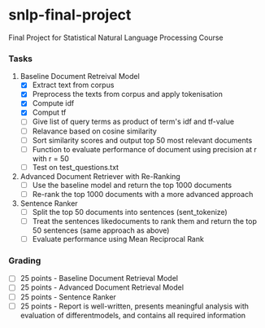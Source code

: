 # snlp-final-project
Final Project for Statistical Natural Language Processing Course
### Tasks
1. Baseline Document Retreival Model
   - [x] Extract text from corpus
   - [x] Preprocess the texts from corpus and apply tokenisation
   - [x] Compute idf
   - [x] Comput tf
   - [ ] Give list of query terms as product of term's idf and tf-value
   - [ ] Relavance based on cosine similarity
   - [ ] Sort similarity scores and output top 50 most relevant documents
   - [ ] Function to evaluate performance of document using precision at r with r = 50
   - [ ] Test on test_questions.txt
2. Advanced Document Retriever with Re-Ranking
   - [ ] Use the baseline model and return the top 1000 documents
   - [ ] Re-rank the top 1000 documents with a more advanced approach
3. Sentence Ranker
   - [ ] Split the top 50 documents into sentences (sent_tokenize)
   - [ ] Treat the sentences likedocuments to rank them and return the top 50 sentences (same approach as above)
   - [ ] Evaluate performance using Mean Reciprocal Rank
### Grading
  - [ ] 25 points - Baseline Document Retrieval Model
  - [ ] 25 points - Advanced Document Retrieval Model
  - [ ] 25 points - Sentence Ranker
  - [ ] 25 points - Report is well-written, presents meaningful analysis with evaluation of differentmodels, and contains all required information
